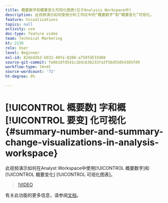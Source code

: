 ```yaml
---
title: 概要数字和概要变化可视化图表(位于Analysis Workspace中)
description: 此视频演示如何使用分析工作区中的“概要数字”和“概要变化”可视化。
feature: Visualizations
topics: null
activity: use
doc-type: feature video
team: Technical Marketing
kt: 2136
role: User
level: Beginner
exl-id: 82ded2b3-b032-40fe-8288-a759fd533d68
source-git-commit: fe861dfd541c1b9cb3b233fa3f56d55054305fd9
workflow-type: tm+mt
source-wordcount: '72'
ht-degree: 0%

---
```


# [!UICONTROL 概要数] 字和概 [!UICONTROL 要变]  化可视化 {#summary-number-and-summary-change-visualizations-in-analysis-workspace}

此视频演示如何在Analyst Workspace中使用[!UICONTROL 概要数字]和[!UICONTROL 概要变化] [!UICONTROL 可视化图表]。

>[!VIDEO](https://video.tv.adobe.com/v/23992/?quality=12)

有关此功能的更多信息，请参阅[文档](https://experienceleague.adobe.com/docs/analytics/analyze/analysis-workspace/visualizations/summary-number-change.html?lang=en)。
